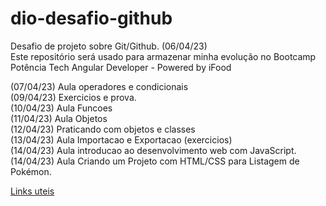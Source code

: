 # dio-desafio-github
Desafio de projeto sobre Git/Github. (06/04/23) <br/>
Este repositório será usado para armazenar minha evolução no Bootcamp Potência Tech Angular Developer - Powered by iFood

(07/04/23) Aula operadores e condicionais <br/>
(09/04/23) Exercicios e prova. <br/>
(10/04/23) Aula Funcoes <br/>
(11/04/23) Aula Objetos <br/>
(12/04/23) Praticando com objetos e classes <br/>
(13/04/23) Aula Importacao e Exportacao (exercicios) <br/>
(14/04/23) Aula introducao ao desenvolvimento web com JavaScript. <br/>
(14/04/23) Aula Criando um Projeto com HTML/CSS para Listagem de Pokémon. <br/>

[Links uteis](https://www.markdownguide.org/cheat-sheet/)
